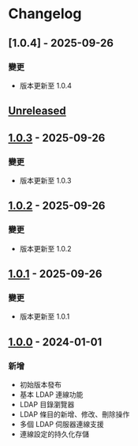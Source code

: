 # Changelog

## [1.0.4] - 2025-09-26

### 變更
- 版本更新至 1.0.4


## [Unreleased]

## [1.0.3] - 2025-09-26

### 變更

- 版本更新至 1.0.3

## [1.0.2] - 2025-09-26

### 變更

- 版本更新至 1.0.2

## [1.0.1] - 2025-09-26

### 變更

- 版本更新至 1.0.1

## [1.0.0] - 2024-01-01

### 新增

- 初始版本發布
- 基本 LDAP 連線功能
- LDAP 目錄瀏覽器
- LDAP 條目的新增、修改、刪除操作
- 多個 LDAP 伺服器連線支援
- 連線設定的持久化存儲

[Unreleased]: https://github.com/ldap-plugin/ldap-plugin/compare/v1.0.3...HEAD
[1.0.3]: https://github.com/ldap-plugin/ldap-plugin/compare/v1.0.2...v1.0.3
[1.0.2]: https://github.com/ldap-plugin/ldap-plugin/compare/v1.0.1...v1.0.2
[1.0.1]: https://github.com/ldap-plugin/ldap-plugin/compare/v1.0.0...v1.0.1
[1.0.0]: https://github.com/ldap-plugin/ldap-plugin/commits/v1.0.0
